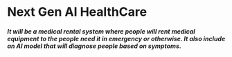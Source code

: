 # Next Gen AI HealthCare
##### It will be a medical rental system where people will rent medical equipment to the people need it in emergency or otherwise. It also include an AI model that will diagnose people based on symptoms.